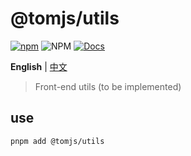 # @tomjs/utils

[![npm](https://img.shields.io/npm/v/@tomjs/utils)](https://www.npmjs.com/package/@tomjs/utils) ![NPM](https://img.shields.io/npm/l/@tomjs/utils) [![Docs](https://www.paka.dev/badges/v0/cute.svg)](https://www.paka.dev/npm/@tomjs/utils)

**English** | [中文](./README.zh_CN.md)

> Front-end utils (to be implemented)

## use

```bash
pnpm add @tomjs/utils
```
